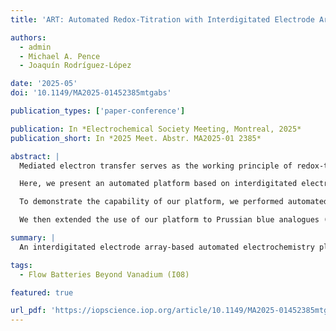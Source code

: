 ```yaml
---
title: 'ART: Automated Redox-Titration with Interdigitated Electrode Arrays for Energy Storage Materials'

authors:
  - admin
  - Michael A. Pence
  - Joaquín Rodríguez-López

date: '2025-05'
doi: '10.1149/MA2025-01452385mtgabs'

publication_types: ['paper-conference']

publication: In *Electrochemical Society Meeting, Montreal, 2025*
publication_short: In *2025 Meet. Abstr. MA2025-01 2385*

abstract: |
  Mediated electron transfer serves as the working principle of redox-targeting flow batteries (RTFBs), a promising technology that requires optimization across a vast parameter space, including different energy storage materials, redox mediators, and electrolyte conditions. The method of electrochemical surface interrogation scanning electrochemical microscopy (SI-SECM) has been developed to understand the mediated electron transfer process between a redox mediator and a surface-confined species. However, this technique is often labor-intensive, low-throughput, and incompatible with automation and thus limits its applications for systematic studies such as optimizing RTFBs.

  Here, we present an automated platform based on interdigitated electrode arrays (IDAs) that enables high-throughput redox-titration measurements. Leveraging Python libraries developed by our group, we seamlessly interface electrochemical workstations and hardware components such as a syringe pump, achieving full automation of tasks traditionally requiring human intervention.

  To demonstrate the capability of our platform, we performed automated redox-titration measurements on polypyrrole (PPy), a conductive polymer that has found uses in pseudocapacitors. A total number of 504 SI measurements were conducted in 50 hours, covering a broad parameter space that included different IDA electrode gap widths, PPy charging potential, voltammetric scan rates, and electrolyte concentrations, with hexaammineruthenium(III) (Ru(NH3)63+) as the redox mediator. Our results demonstrated high reproducibility and revealed the effects of charging potential and electrolyte concentration on the charge storage behavior of PPy. Finite-element simulations further provided insights into the charge transfer kinetics between PPy and the redox mediator.

  We then extended the use of our platform to Prussian blue analogues (PBAs), a promising material for RTFBs to perform automated redox targeting experiments with different electrolytes and redox mediators. The high-throughput, programmable, and versatile nature of our platform establishes a practical way for advanced investigations into systems that require large-scale combinatorial studies.

summary: |
  An interdigitated electrode array-based automated electrochemistry platform to study the mediated electron transfer processes of electrodeposited redox-active polymer and Prussian blue via automated redox titration measurements.

tags:
  - Flow Batteries Beyond Vanadium (I08)

featured: true

url_pdf: 'https://iopscience.iop.org/article/10.1149/MA2025-01452385mtgabs/meta'
---
```


